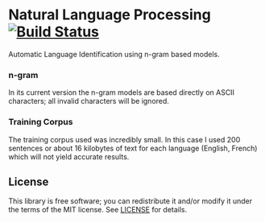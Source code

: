 # Natural Language Processing [![Build Status](https://travis-ci.org/mathewmariani/ngram-nlp.svg?branch=master)](https://travis-ci.org/mathewmariani/ngram-nlp)

Automatic Language Identification using n-gram based models.


### n-gram

In its current version the n-gram models are based directly on ASCII characters; all invalid characters will be ignored.

### Training Corpus

The training corpus used was incredibly small. In this case I used 200 sentences or about 16 kilobytes of text for each language (English, French) which will not yield accurate results.


## License

This library is free software; you can redistribute it and/or modify it under
the terms of the MIT license. See [LICENSE](LICENSE) for details.
